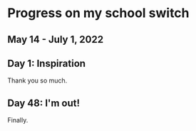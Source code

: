 # Progress on my school switch
## May 14 - July 1, 2022

## Day 1: Inspiration
Thank you so much.

## Day 48: I'm out!
Finally.
